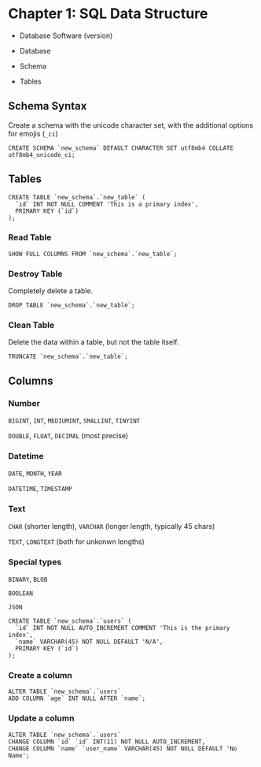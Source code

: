 

# Chapter 1: SQL Data Structure

* Database Software (version)

* Database

* Schema

* Tables

## Schema Syntax

Create a schema with the unicode character set, with the additional options for emojis (`_ci`)

```
CREATE SCHEMA `new_schema` DEFAULT CHARACTER SET utf8mb4 COLLATE utf8mb4_unicode_ci;
```

## Tables

```
CREATE TABLE `new_schema`.`new_table` (
  `id` INT NOT NULL COMMENT 'This is a primary index',
  PRIMARY KEY (`id`)
);
```

### Read Table
```
SHOW FULL COLUMNS FROM `new_schema`.`new_table`;
```

### Destroy Table

Completely delete a table.

```
DROP TABLE `new_schema`.`new_table`;
```

### Clean Table

Delete the data within a table, but not the table itself.

```
TRUNCATE `new_schema`.`new_table`;
```

## Columns

### Number
`BIGINT`, `INT`, `MEDIUMINT`, `SMALLINT`, `TINYINT`

`DOUBLE`, `FLOAT`, `DECIMAL` (most precise)

### Datetime
`DATE`, `MONTH`, `YEAR`

`DATETIME`, `TIMESTAMP`

### Text
`CHAR` (shorter length), `VARCHAR` (longer length, typically 45 chars)

`TEXT`, `LONGTEXT` (both for unkonwn lengths)

### Special types
`BINARY`, `BLOB`

`BOOLEAN`

`JSON`

```
CREATE TABLE `new_schema`.`users` (
  `id` INT NOT NULL AUTO_INCREMENT COMMENT 'This is the primary index',
  `name` VARCHAR(45) NOT NULL DEFAULT 'N/A',
  PRIMARY KEY (`id`)
);
```

### Create a column
```
ALTER TABLE `new_schema`.`users`
ADD COLUMN `age` INT NULL AFTER `name`;
```

### Update a column
```
ALTER TABLE `new_schema`.`users`
CHANGE COLUMN `id` `id` INT(11) NOT NULL AUTO_INCREMENT,
CHANGE COLUMN `name` `user_name` VARCHAR(45) NOT NULL DEFAULT 'No Name';
```






